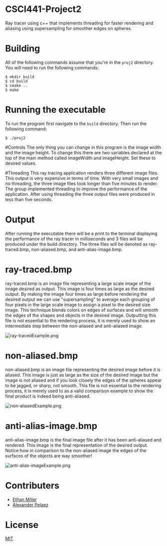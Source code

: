 # CSCI441-Project2
Ray tracer using c++ that implements threading for faster rendering and aliasing using supersampling for smoother edges on spheres.

# Building
All of the following commands assume that you're in the `proj2` directory. You will need to run the following commands:

    $ mkdir build
    $ cd build
    $ cmake ..
    $ make

# Running the executable
To run the program first navigate to the `build` directory. Then run the following command:

    $ ./proj2

#Controls
The only thing you can change in this program is the image width and the image height. To change this there are two variables declared at the top of the main method called imageWidth and imageHeight. Set these to desired values.

#Threading
This ray tracing application renders three different image files. This output is very expensive in terms of time. With very small images and no threading, the three image files took longer than five minutes to render. The group implemented threading to improve the performance of the application. After using threading the three output files were produced in less than five seconds.


# Output
After running the executable there will be a print to the terminal displaying the performance of the ray tracer in milliseconds and 3 files will be produced under the build directory. The three files will be denoted as ray-traced.bmp, non-aliased.bmp, and anti-alias-image.bmp.

# ray-traced.bmp
ray-traced.bmp is an image file representing a large scale image of the image desired as output. This image is four times as large as the desired output. By making the image four times as large before rendering the desired output we can use "supersampling" to average each grouping of four pixels in the large scale image to assign a pixel to the desired size image. This technique blends colors on edges of surfaces and will smooth the edges of the shapes and objects in the desired image. Outputting this file is not essential to the rendering process, it is merely used to show an intermediate step between the non-aliased and anti-aliased image.

![ray-tracedExample.png](proj2/img/ray-tracedExample.bmp)

# non-aliased.bmp
non-aliased.bmp is an image file representing the desired image before it is aliased. This image is just as large as the size of the desired image but the image is not aliased and if you look closely the edges of the spheres appear to be jagged, or sharp, not smooth. This file is not essential to the rendering process, it is merely used to as a valid comparison example to show the final product is indeed being anti-aliased.

![non-aliasedExample.png](proj2/img/non-aliasedExample.bmp)

# anti-alias-image.bmp

anti-alias-image.bmp is the final image file after it has been anti-aliased and rendered. This image is the final representation of the desired output. Notice how in comparison to the non-aliased image the edges of the surfaces of the objects are way smoother!

![anti-alias-imageExample.png](proj2/img/anti-alias-imageExample.bmp)



# Contributers
* [Ethan Miller](https://github.com/EthanMiller2)
* [Alexander Pelaez](https://github.com/AlexPelaez)

# License
[MIT](LICENSE)
